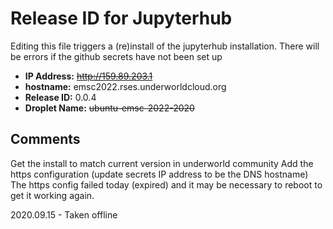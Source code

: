 # Release ID for Jupyterhub

Editing this file triggers a (re)install of the jupyterhub installation.
There will be errors if the github secrets have not been set up 

 - **IP Address:** ~~http://159.89.203.1~~
 - **hostname:** emsc2022.rses.underworldcloud.org
 - **Release ID:** 0.0.4
 - **Droplet Name:** ~~ubuntu-emsc-2022-2020~~
 
 ## Comments
   
Get the install to match current version in underworld community 
Add the https configuration (update secrets IP address to be the DNS hostname)
The https config failed today (expired) and it may be necessary to reboot to get it working again.

2020.09.15 - Taken offline
